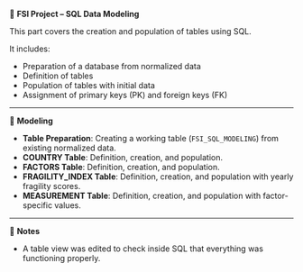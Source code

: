 📌 **FSI Project – SQL Data Modeling**

This part covers the creation and population of tables using SQL.

It includes:
 - Preparation of a database from normalized data  
 - Definition of tables  
 - Population of tables with initial data  
 - Assignment of primary keys (PK) and foreign keys (FK)  

---

📂 **Modeling**

- **Table Preparation**: Creating a working table (`FSI_SQL_MODELING`) from existing normalized data.
- **COUNTRY Table**: Definition, creation, and population.
- **FACTORS Table**: Definition, creation, and population.
- **FRAGILITY_INDEX Table**: Definition, creation, and population with yearly fragility scores.
- **MEASUREMENT Table**: Definition, creation, and population with factor-specific values.

---

📝 **Notes**

- A table view was edited to check inside SQL that everything was functioning properly.
